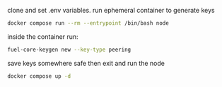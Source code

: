 clone and set .env variables.
run ephemeral container to generate keys


```bash
docker compose run --rm --entrypoint /bin/bash node
```

inside the container run:

```bash
fuel-core-keygen new --key-type peering
```

save keys somewhere safe
then exit and run the node

```bash
docker compose up -d
```
